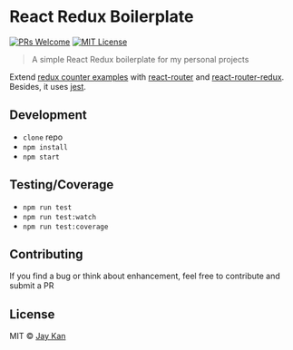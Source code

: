 # React Redux Boilerplate
[![PRs Welcome][prs-badge]][prs]
[![MIT License][license-badge]][license]

> A simple React Redux boilerplate for my personal projects

Extend [redux counter examples](https://github.com/reactjs/redux/tree/master/examples/counter) with [react-router](https://github.com/reactjs/react-router) and [react-router-redux](https://github.com/reactjs/react-router-redux). Besides, it uses [jest](https://facebook.github.io/jest/).

## Development
* `clone` repo
* `npm install`
* `npm start`

## Testing/Coverage
* `npm run test`
* `npm run test:watch`
* `npm run test:coverage`

## Contributing
If you find a bug or think about enhancement, feel free to contribute and submit a PR

## License
MIT © [Jay Kan](https://github.com/JayKan)

[prs-badge]: https://img.shields.io/badge/PRs-welcome-brightgreen.svg?style=flat-square
[prs]: https://github.com/JayKan/react-redux-boilerplate/pulls
[license-badge]: https://img.shields.io/npm/l/express.svg?style=flat-square
[license]: https://github.com/JayKan/react-redux-boilerplate/blob/master/LICENSE